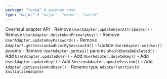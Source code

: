 ```yaml
---
package: "lucia" # package name
type: "major" # "major", "minor", "patch"
---
```


Overhaul adapter API
    - Remove `UserAdapter.updateUserAttributes()`
    - Remove `UserAdapter.deleteNonPrimaryKey()`
    - Remove `UserAdapter.updateKeyPassword()`
    - Remove `Adapter?.getSessionAndUserBySessionId()`
    - Update `UserAdapter.setUser()` params
    - Remove `UserAdapter.getKey()` params `shouldDataBeDeleted()`
    - Add `UserAdapter.updateUser()`
    - Add `UserAdapter.deleteKey()`
    - Add `UserAdapter.updateKey()`
    - Add `SessionAdapter.updateSession()`
    - Add `Adapter.getSessionAndUser()`
    - Rename type `AdapterFunction` to `InitializeAdapter`